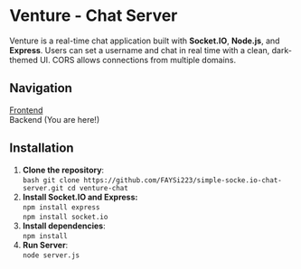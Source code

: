 # Venture - Chat Server

Venture is a real-time chat application built with **Socket.IO**, **Node.js**, and **Express**. Users can set a username and chat in real time with a clean, dark-themed UI. CORS allows connections from multiple domains.
## Navigation
[Frontend](https://github.com/spookehneko/v-client)
<br> Backend (You are here!)

## Installation

1. **Clone the repository**:
  <br> ```bash
   git clone https://github.com/FAYSi223/simple-socke.io-chat-server.git
   cd venture-chat```
2. **Install Socket.IO and Express:**
<br> ```npm install express```
<br> ```npm install socket.io```
3. **Install dependencies**:
   <br> ```npm install```
3. **Run Server**:
  <br> ```node server.js```

